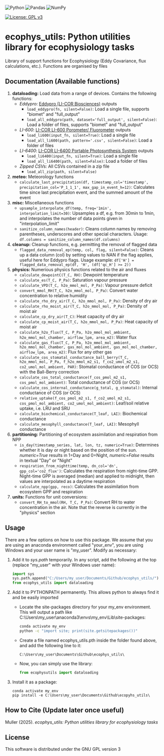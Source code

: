 ![Python](https://img.shields.io/badge/python-3670A0?style=for-the-badge&logo=python&logoColor=ffdd54)
![Pandas](https://img.shields.io/badge/pandas-%23150458.svg?style=for-the-badge&logo=pandas&logoColor=white)
![NumPy](https://img.shields.io/badge/numpy-%23013243.svg?style=for-the-badge&logo=numpy&logoColor=white)


[![License: GPL v3](https://img.shields.io/badge/License-GPLv3-blue.svg)](https://www.gnu.org/licenses/gpl-3.0)

# ecophys_utils: Python utilities library for ecophysiology tasks

Library of support functions for Ecophysiology (Eddy Covariance, flux calculations, etc.). Functions are organised by files

## Documentation (Available functions)

1. **dataloading:** Load data from a range of devices. Contains the following functions:
    - _Eddypro:_ [Eddypro (LI-COR Biosciences)](https://www.licor.com/support/EddyPro/software.html) outputs
	    - `load_eddypro(fn, silent=False)`: Load a single file, supports "biomet" and "full_output"
		- `load_all_eddypro(path, dataset='full_output', silent=False)`: Load a folder of files, supports "biomet" and "full_output"
	- _LI-600_: [LI-COR LI-600 Porometer/ Fluorometer](https://www.licor.com/products/LI-600) outputs
	    - `load_li600(input_fn, silent=True)`: Load a single file
		- `load_all_li600(path, pattern='.csv', silent=False)`: Load a folder of files
	- _LI-6400_: [LI-COR LI-6400 Portable Photosynthesis System](https://www.licor.com/support/LI-6400/topics/system-description.html) outputs
	    - `load_li6400(input_fn, silent=True)`: Load a single file
		- `load_all_li6400(path, silent=False)`: Load a folder of files
	- _Zipped CSVs:_ All CSVs contained in a zip file
	    - `load_all_zip(path, silent=False)`
2. **meteo:** Meteorology functions
    - `calculate_last_precipitation(df, timestamp_col='timestamp', precipitation_col='P_1_1_1', max_gap_in_event_h=12)`: Calculates time since last precipitation event, and the summed amount of the event
3. **misc:** Miscellaneous functions
    - `upsample_interpolate_df(temp, freq='1min', interpolation_limit=30)`: Upsamples a df, e.g. from 30min to 1min, and interpolates the number of data points given in "interpolation_limit"
    - `sanitize_column_names(header)`: Cleans column names by removing parentheses, underscores and other special characters. Usage: `df.columns = sanitize_column_names(df.columns)`
4. **cleanup:** Cleanup functions, e.g. permitting the removal of flagged data
    - `flagged_data_removal_ep(temp, col, flag, silent=False)`: Cleans up a data column (col) by setting values to NAN if the flag applies, useful here for Eddypro flags. Usage example: `df['H'] = flagged_data_removal_ep(df, 'H', (df['qc_H'] >= 2))`
5. **physics:** Numerious physics functions related to the air and fluxes
    - `calculate_dewpointC(T_C, RH)`: Dewpoint temperature
    - `calculate_es(T_C, P_Pa)`: Saturation vapour pressure
    - `calculate_VPD(T_C, h2o_mmol_mol, P_Pa)`: Vapour pressure deficit
    - `convert_mmol_RH(T_C, h2o_mmol_mol, P_Pa)`: Convert water concentration to relative humidity
    - `calculate_rho_dry_air(T_C, h2o_mmol_mol, P_Pa)`: Density of dry air
    - `calculate_rho_moist_air(T_C, h2o_mmol_mol, P_Pa)`: Density of moist air
    - `calculate_cp_dry_air(T_C)`: Heat capacity of dry air
    - `calculate_cp_moist_air(T_C, h2o_mmol_mol, P_Pa)`: Heat capacity of moist air
    - `calculate_h2o_flux(T_C, P_Pa, h2o_mmol_mol_ambient, h2o_mmol_mol_chamber, airflow_lpm, area_m2)`: Water flux
    - `calculate_gas_flux(T_C, P_Pa, h2o_mmol_mol_ambient, h2o_mmol_mol_chamber, gas_mol_mol_ambient, gas_mol_mol_chamber, airflow_lpm, area_m2)`: Flux for any other gas
    - `calculate_cos_stomatal_conductance_ball_berry(T_C, h2o_mmol_mol, P_Pa, f_h2o_mmol_m2_s1, f_co2_umol_m2_s1, co2_umol_mol_ambient, PAR)`: Stomatal conductance of COS (or OCS) with the Ball-Berry correction
    - `calculate_cos_total_conductance(f_cos_pmol_m2_s1, cos_pmol_mol_ambient)`: Total conductance of COS (or OCS) 
    - `calculate_cos_internal_conductance(g_total, g_stomatal)`: Internal conductance of COS (or OCS) 
    - `relative_uptake(f_cos_pmol_m2_s1, f_co2_umol_m2_s1, cos_pmol_mol_ambient, co2_umol_mol_ambient)`: Leaf/soil relative uptake, i.e. LRU and SRU
    - `calculate_biochemical_conductance(T_leaf, LAI)`: Biochemical conductance
    - `calculate_mesophyll_conductance(T_leaf, LAI)`: Mesophyll conductance
6. **partitioning:** Partitioning of ecosystem assimilation and respiration from NPP
    - `is_day(timestamp_series, lat, lon, tz, numeric=True)`: Determines whether it is day or night based on the position of the sun. _numeric=True_ results in 1=Day and 0=Night, _numeric=False_ results in textual "Day" or "Night"
    - `respiration_from_nighttime(temp, dn_col='dn', gpp_col='co2_flux')`: Calculates the respiration from night-time GPP. Night-time GPP is averaged (median) and applied to midnight, then values are interpolated as a daytime respiration
    - `calculate_npp(gpp, reco)`: Calculates the assimilation from ecosystem GPP and respiration
7. **units:** Functions for unit conversions:
    - `convert_RH_to_mmol(RH, T_C, P_Pa)`: Convert RH to water concentration in the air. Note that the reverse is currently in the "physics" section

	
## Usage

There are a few options on how to use this package. We assume that you are using an anaconda environment called "your_env", you are using Windows and your user name is "my_user". Modify as necessary:

1. Add it to _sys.path_ temporarily. In any script, add the following at the top (replace "my_user" with your Windows user name):

    ```python
    import sys
    sys.path.append("C:/Users/my_user/Documents/Github/ecophys_utils/")
    from ecophys_utils import dataloading
    ```

2. Add it to PYTHONPATH permanently. This allows python to always find it and be easily imported
    - Locate the site-packages directory for your my_env environment. This will output a path like C:\Users\my_user\anaconda3\envs\my_env\Lib\site-packages\:
        ```bash
        conda activate my_env
        python -c "import site; print(site.getsitepackages())"
        ```

    - Create a file named ecophys_utils.pth inside the folder found above, and add the following line to it:
	
        ```
        C:\Users\my_user\Documents\Github\ecophys_utils\
        ```

    - Now, you can simply use the library:

        ```python
        from ecophysutils import dataloading
        ```
	
3. Install it as a package:
    ```
    conda activate my_env
    pip install -e C:\Users\my_user\Documents\Github\ecopyhs_utils\
    ```

## How to Cite (Update later once useful)

Muller (2025). *ecophys_utils: Python utilities library for ecophysiology tasks*

## License

This software is distributed under the GNU GPL version 3

